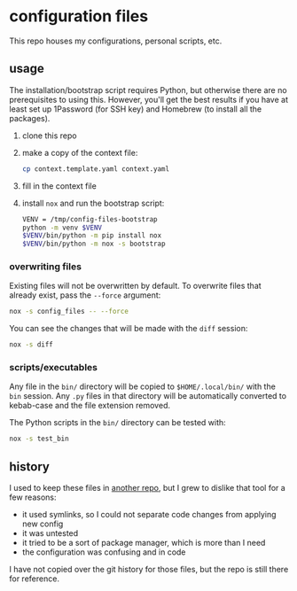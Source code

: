 # configuration files

This repo houses my configurations, personal scripts, etc.

## usage

The installation/bootstrap script requires Python, but otherwise there are no
prerequisites to using this. However, you'll get the best results if you have at
least set up 1Password (for SSH key) and Homebrew (to install all the packages).

1. clone this repo
2. make a copy of the context file:

    ```sh
    cp context.template.yaml context.yaml
    ```

3. fill in the context file
4. install `nox` and run the bootstrap script:

    ```sh
    VENV = /tmp/config-files-bootstrap
    python -m venv $VENV
    $VENV/bin/python -m pip install nox
    $VENV/bin/python -m nox -s bootstrap
    ```

### overwriting files

Existing files will not be overwritten by default. To overwrite files that
already exist, pass the `--force` argument:

```sh
nox -s config_files -- --force
```

You can see the changes that will be made with the `diff` session:

```sh
nox -s diff
```

### scripts/executables

Any file in the `bin/` directory will be copied to `$HOME/.local/bin/` with the
`bin` session. Any `.py` files in that directory will be automatically converted
to kebab-case and the file extension removed.

The Python scripts in the `bin/` directory can be tested with:

```sh
nox -s test_bin
```

## history

I used to keep these files in [another repo](https://github.com/samueljsb/qaz),
but I grew to dislike that tool for a few reasons:

- it used symlinks, so I could not separate code changes from applying new
  config
- it was untested
- it tried to be a sort of package manager, which is more than I need
- the configuration was confusing and in code

I have not copied over the git history for those files, but the repo is still
there for reference.
